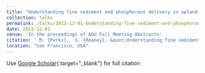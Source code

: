 ```yaml
---
title: "Understanding fine sediment and phosphorous delivery in upland catchments"
collection: talks
permalink: /talks/2013-12-01-Understanding-fine-sediment-and-phosphorous-delivery-in-upland-catchments
date: 2013-12-01
venue: 'In the proceedings of AGU Fall Meeting Abstracts'
citation: ' M. {Perks},  S. {Reaney}, &quot;Understanding fine sediment and phosphorous delivery in upland catchments.&quot; In the proceedings of AGU Fall Meeting Abstracts, 2013.'
location: "San Francisco, USA"
---
```

Use [Google Scholar](https://scholar.google.com/scholar?q=Understanding+fine+sediment+and+phosphorous+delivery+in+upland+catchments){:target="_blank"} for full citation
